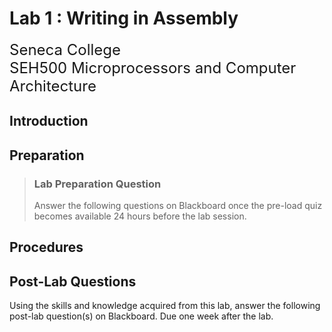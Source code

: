 # Lab 1 : Writing in Assembly

<font size="5">
Seneca College</br>
SEH500 Microprocessors and Computer Architecture
</font>

## Introduction

## Preparation

> ### Lab Preparation Question
>
> Answer the following questions on Blackboard once the pre-load quiz becomes available 24 hours before the lab session.

## Procedures

## Post-Lab Questions

Using the skills and knowledge acquired from this lab, answer the following post-lab question(s) on Blackboard. Due one week after the lab.